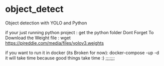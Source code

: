 # object_detect

Object detection with YOLO and Python

if your just running python project :
get the python folder
Dont Forget To Download the Weight file : wget https://pjreddie.com/media/files/yolov3.weights

if you want to run it in docker (its Broken for now):
docker-compose -up -d
it will take time because good things take time :)
;;;;;;;
